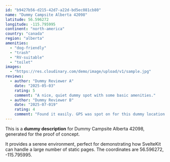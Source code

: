 ```yaml
---
id: "b9427b56-d215-42d7-a22d-bd5ec081cb80"
name: "Dummy Campsite Alberta 42098"
latitude: 56.596272
longitude: -115.795995
continent: "north-america"
country: "canada"
region: "alberta"
amenities:
  - "dog-friendly"
  - "trash"
  - "RV-suitable"
  - "toilet"
images:
  - "https://res.cloudinary.com/demo/image/upload/v1/sample.jpg"
reviews:
  - author: "Dummy Reviewer A"
    date: "2025-05-03"
    rating: 5
    comment: "A nice, quiet dummy spot with some basic amenities."
  - author: "Dummy Reviewer B"
    date: "2025-07-019"
    rating: 4
    comment: "Found it easily. GPS was spot on for this dummy location."
---
```


This is a **dummy description** for Dummy Campsite Alberta 42098, generated for the proof of concept.

It provides a serene environment, perfect for demonstrating how SvelteKit can handle a large number of static pages. The coordinates are 56.596272, -115.795995.
